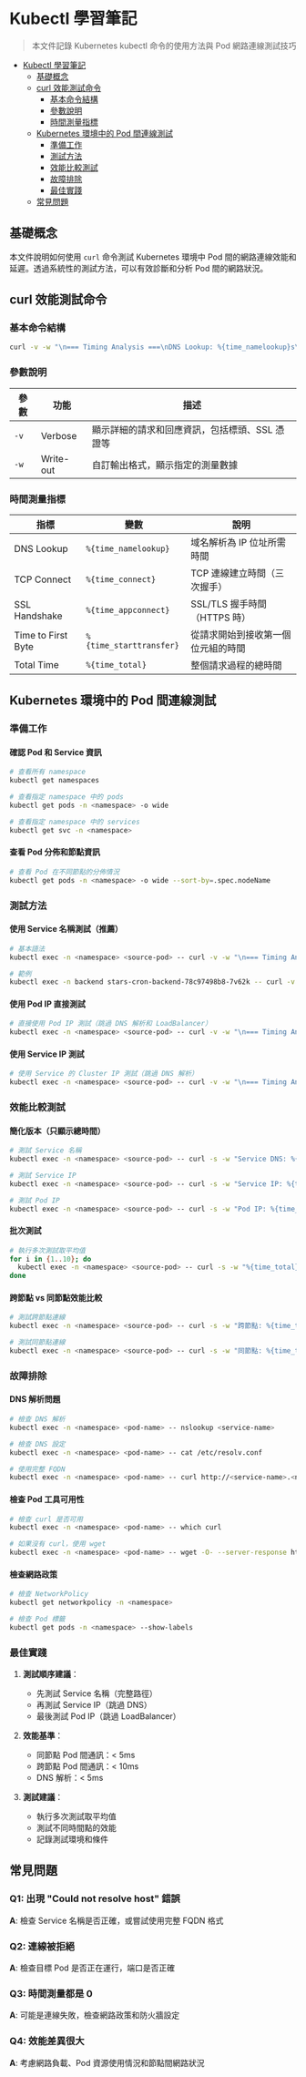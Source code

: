 # Kubectl 學習筆記

> 本文件記錄 Kubernetes kubectl 命令的使用方法與 Pod 網路連線測試技巧

<!-- TOC -->

- [Kubectl 學習筆記](#kubectl-學習筆記)
  - [基礎概念](#基礎概念)
  - [curl 效能測試命令](#curl-效能測試命令)
    - [基本命令結構](#基本命令結構)
    - [參數說明](#參數說明)
    - [時間測量指標](#時間測量指標)
  - [Kubernetes 環境中的 Pod 間連線測試](#kubernetes-環境中的-pod-間連線測試)
    - [準備工作](#準備工作)
    - [測試方法](#測試方法)
    - [效能比較測試](#效能比較測試)
    - [故障排除](#故障排除)
    - [最佳實踐](#最佳實踐)
  - [常見問題](#常見問題)

<!-- /TOC -->

## 基礎概念

本文件說明如何使用 `curl` 命令測試 Kubernetes 環境中 Pod 間的網路連線效能和延遲。透過系統性的測試方法，可以有效診斷和分析 Pod 間的網路狀況。

## curl 效能測試命令

### 基本命令結構

```bash
curl -v -w "\n=== Timing Analysis ===\nDNS Lookup: %{time_namelookup}s\nTCP Connect: %{time_connect}s\nSSL Handshake: %{time_appconnect}s\nTime to First Byte: %{time_starttransfer}s\nTotal Time: %{time_total}s\n" https://example.com/api/endpoint
```

### 參數說明

| 參數 | 功能 | 描述 |
|------|------|------|
| `-v` | Verbose | 顯示詳細的請求和回應資訊，包括標頭、SSL 憑證等 |
| `-w` | Write-out | 自訂輸出格式，顯示指定的測量數據 |

### 時間測量指標

| 指標 | 變數 | 說明 |
|------|------|------|
| DNS Lookup | `%{time_namelookup}` | 域名解析為 IP 位址所需時間 |
| TCP Connect | `%{time_connect}` | TCP 連線建立時間（三次握手） |
| SSL Handshake | `%{time_appconnect}` | SSL/TLS 握手時間（HTTPS 時） |
| Time to First Byte | `%{time_starttransfer}` | 從請求開始到接收第一個位元組的時間 |
| Total Time | `%{time_total}` | 整個請求過程的總時間 |

## Kubernetes 環境中的 Pod 間連線測試

### 準備工作

#### 確認 Pod 和 Service 資訊

```bash
# 查看所有 namespace
kubectl get namespaces

# 查看指定 namespace 中的 pods
kubectl get pods -n <namespace> -o wide

# 查看指定 namespace 中的 services
kubectl get svc -n <namespace>
```

#### 查看 Pod 分佈和節點資訊

```bash
# 查看 Pod 在不同節點的分佈情況
kubectl get pods -n <namespace> -o wide --sort-by=.spec.nodeName
```

### 測試方法

#### 使用 Service 名稱測試（推薦）

```bash
# 基本語法
kubectl exec -n <namespace> <source-pod> -- curl -v -w "\n=== Timing Analysis ===\nDNS Lookup: %{time_namelookup}s\nTCP Connect: %{time_connect}s\nSSL Handshake: %{time_appconnect}s\nTime to First Byte: %{time_starttransfer}s\nTotal Time: %{time_total}s\n" http://<target-service>:<port>/

# 範例
kubectl exec -n backend stars-cron-backend-78c97498b8-7v62k -- curl -v -w "\n=== Timing Analysis ===\nDNS Lookup: %{time_namelookup}s\nTCP Connect: %{time_connect}s\nSSL Handshake: %{time_appconnect}s\nTime to First Byte: %{time_starttransfer}s\nTotal Time: %{time_total}s\n" http://stars-backend:80/
```

#### 使用 Pod IP 直接測試

```bash
# 直接使用 Pod IP 測試（跳過 DNS 解析和 LoadBalancer）
kubectl exec -n <namespace> <source-pod> -- curl -v -w "\n=== Timing Analysis ===\nDNS Lookup: %{time_namelookup}s\nTCP Connect: %{time_connect}s\nSSL Handshake: %{time_appconnect}s\nTime to First Byte: %{time_starttransfer}s\nTotal Time: %{time_total}s\n" http://<target-pod-ip>:<port>/
```

#### 使用 Service IP 測試

```bash
# 使用 Service 的 Cluster IP 測試（跳過 DNS 解析）
kubectl exec -n <namespace> <source-pod> -- curl -v -w "\n=== Timing Analysis ===\nDNS Lookup: %{time_namelookup}s\nTCP Connect: %{time_connect}s\nSSL Handshake: %{time_appconnect}s\nTime to First Byte: %{time_starttransfer}s\nTotal Time: %{time_total}s\n" http://<service-cluster-ip>:<port>/
```

### 效能比較測試

#### 簡化版本（只顯示總時間）

```bash
# 測試 Service 名稱
kubectl exec -n <namespace> <source-pod> -- curl -s -w "Service DNS: %{time_total}s\n" -o /dev/null http://<service-name>:<port>/

# 測試 Service IP
kubectl exec -n <namespace> <source-pod> -- curl -s -w "Service IP: %{time_total}s\n" -o /dev/null http://<service-ip>:<port>/

# 測試 Pod IP
kubectl exec -n <namespace> <source-pod> -- curl -s -w "Pod IP: %{time_total}s\n" -o /dev/null http://<pod-ip>:<port>/
```

#### 批次測試

```bash
# 執行多次測試取平均值
for i in {1..10}; do
  kubectl exec -n <namespace> <source-pod> -- curl -s -w "%{time_total}\n" -o /dev/null http://<target>:<port>/
done
```

#### 跨節點 vs 同節點效能比較

```bash
# 測試跨節點連線
kubectl exec -n <namespace> <source-pod> -- curl -s -w "跨節點: %{time_total}s\n" -o /dev/null http://<cross-node-pod-ip>:<port>/

# 測試同節點連線
kubectl exec -n <namespace> <source-pod> -- curl -s -w "同節點: %{time_total}s\n" -o /dev/null http://<same-node-pod-ip>:<port>/
```

### 故障排除

#### DNS 解析問題

```bash
# 檢查 DNS 解析
kubectl exec -n <namespace> <pod-name> -- nslookup <service-name>

# 檢查 DNS 設定
kubectl exec -n <namespace> <pod-name> -- cat /etc/resolv.conf

# 使用完整 FQDN
kubectl exec -n <namespace> <pod-name> -- curl http://<service-name>.<namespace>.svc.cluster.local:<port>/
```

#### 檢查 Pod 工具可用性

```bash
# 檢查 curl 是否可用
kubectl exec -n <namespace> <pod-name> -- which curl

# 如果沒有 curl，使用 wget
kubectl exec -n <namespace> <pod-name> -- wget -O- --server-response http://<target>:<port>/
```

#### 檢查網路政策

```bash
# 檢查 NetworkPolicy
kubectl get networkpolicy -n <namespace>

# 檢查 Pod 標籤
kubectl get pods -n <namespace> --show-labels
```

### 最佳實踐

1. **測試順序建議**：
   - 先測試 Service 名稱（完整路徑）
   - 再測試 Service IP（跳過 DNS）
   - 最後測試 Pod IP（跳過 LoadBalancer）

2. **效能基準**：
   - 同節點 Pod 間通訊：< 5ms
   - 跨節點 Pod 間通訊：< 10ms
   - DNS 解析：< 5ms

3. **測試建議**：
   - 執行多次測試取平均值
   - 測試不同時間點的效能
   - 記錄測試環境和條件

## 常見問題

### Q1: 出現 "Could not resolve host" 錯誤

**A**: 檢查 Service 名稱是否正確，或嘗試使用完整 FQDN 格式

### Q2: 連線被拒絕

**A**: 檢查目標 Pod 是否正在運行，端口是否正確

### Q3: 時間測量都是 0

**A**: 可能是連線失敗，檢查網路政策和防火牆設定

### Q4: 效能差異很大

**A**: 考慮網路負載、Pod 資源使用情況和節點間網路狀況

